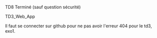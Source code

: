 TD8 Terminé (sauf question sécurité)


TD3_Web_App

Il faut se connecter sur github pour ne pas avoir l'erreur 404 pour le td3, exo1.
